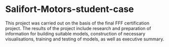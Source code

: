 # Salifort-Motors-student-case
This project was carried out on the basis of the final FFF certification project. The results of the project include research and preparation of information for building suitable models, construction of necessary visualisations, training and testing of models, as well as executive summary.
